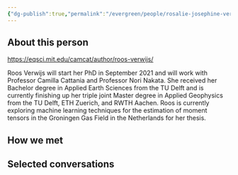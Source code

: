 ```yaml
---
{"dg-publish":true,"permalink":"/evergreen/people/rosalie-josephine-verwijs/","title":"graduate student","tags":["people","potential_fellow","ERL_2025_meeting"]}
---
```


## About this person
https://eqsci.mit.edu/camcat/author/roos-verwijs/

Roos Verwijs will start her PhD in September 2021 and will work with Professor Camilla Cattania and Professor Nori Nakata. She received her Bachelor degree in Applied Earth Sciences from the TU Delft and is currently finishing up her triple joint Master degree in Applied Geophysics from the TU Delft, ETH Zuerich, and RWTH Aachen. Roos is currently exploring machine learning techniques for the estimation of moment tensors in the Groningen Gas Field in the Netherlands for her thesis.

## How we met


## Selected conversations
